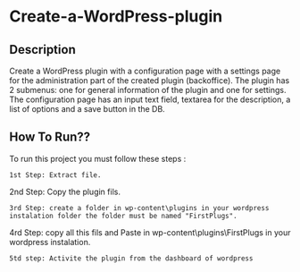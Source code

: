 # Create-a-WordPress-plugin

## Description
Create a WordPress plugin with a configuration page with a settings page for the administration part of the created plugin (backoffice). The plugin has 2 submenus: one for general information of the plugin and one for settings. The configuration page has an input text field, textarea for the description, a list of options and a save button in the DB.

## How To Run??

To run this project you must follow these steps :

```
1st Step: Extract file.

```
2nd Step: Copy the plugin fils.

```
3rd Step: create a folder in wp-content\plugins in your wordpress instalation folder the folder must be named "FirstPlugs".

```
4rd Step: copy all this fils and Paste in wp-content\plugins\FirstPlugs in your wordpress instalation.

```
5td step: Activite the plugin from the dashboard of wordpress

```
